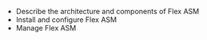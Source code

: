 
* Describe the architecture and components of Flex ASM
* Install and configure Flex ASM
* Manage Flex ASM